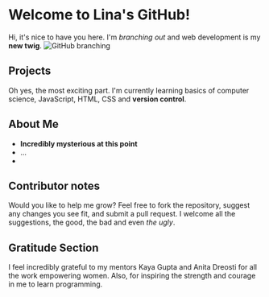 # Welcome to Lina's GitHub!

Hi, it's nice to have you here. I'm _branching out_ and web development is my **new twig**. 
![GitHub branching](https://wac-cdn-a.atlassian.com/dam/jcr:389059a7-214c-46a3-bc52-7781b4730301/hero.svg?cdnVersion=ey)

## Projects
Oh yes, the most exciting part. I'm currently learning basics of computer science, JavaScript, HTML, CSS and **version control**.


## About Me
- **Incredibly mysterious at this point**
- ...
- 
## Contributor notes
Would you like to help me grow? Feel free to fork the repository, suggest any changes you see fit, and submit a pull request. I welcome all the suggestions, the good, the bad and even _the ugly_.

## Gratitude Section
I feel incredibly grateful to my mentors Kaya Gupta and Anita Dreosti for all the work empowering women. Also, for inspiring the strength and courage in me to learn programming.

<!--
**LinaVysnia/LinaVysnia** is a ✨ _special_ ✨ repository because its `README.md` (this file) appears on your GitHub profile.

Here are some ideas to get you started:

- 🔭 I’m currently working on ...
- 🌱 I’m currently learning ...
- 👯 I’m looking to collaborate on ...
- 🤔 I’m looking for help with ...
- 💬 Ask me about ...
- 📫 How to reach me: ...
- 😄 Pronouns: ...
- ⚡ Fun fact: ...
-->
